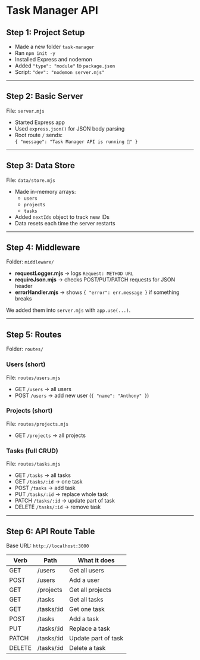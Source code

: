 # Task Manager API

## Step 1: Project Setup
- Made a new folder `task-manager`
- Ran `npm init -y`
- Installed Express and nodemon
- Added `"type": "module"` to `package.json`
- Script: `"dev": "nodemon server.mjs"`

---

## Step 2: Basic Server
File: `server.mjs`
- Started Express app
- Used `express.json()` for JSON body parsing
- Root route `/` sends:  
  `{ "message": "Task Manager API is running 🚀" }`

---

## Step 3: Data Store
File: `data/store.mjs`
- Made in-memory arrays:
  - `users`
  - `projects`
  - `tasks`
- Added `nextIds` object to track new IDs
- Data resets each time the server restarts

---

## Step 4: Middleware
Folder: `middleware/`

- **requestLogger.mjs** → logs `Request: METHOD URL`
- **requireJson.mjs** → checks POST/PUT/PATCH requests for JSON header
- **errorHandler.mjs** → shows `{ "error": err.message }` if something breaks

We added them into `server.mjs` with `app.use(...)`.

---

## Step 5: Routes
Folder: `routes/`

### Users (short)
File: `routes/users.mjs`
- GET `/users` → all users
- POST `/users` → add new user (`{ "name": "Anthony" }`)

### Projects (short)
File: `routes/projects.mjs`
- GET `/projects` → all projects

### Tasks (full CRUD)
File: `routes/tasks.mjs`
- GET `/tasks` → all tasks
- GET `/tasks/:id` → one task
- POST `/tasks` → add task
- PUT `/tasks/:id` → replace whole task
- PATCH `/tasks/:id` → update part of task
- DELETE `/tasks/:id` → remove task

---

## Step 6: API Route Table

Base URL: `http://localhost:3000`

| Verb  | Path        | What it does        |
|-------|-------------|---------------------|
| GET   | /users      | Get all users       |
| POST  | /users      | Add a user          |
| GET   | /projects   | Get all projects    |
| GET   | /tasks      | Get all tasks       |
| GET   | /tasks/:id  | Get one task        |
| POST  | /tasks      | Add a task          |
| PUT   | /tasks/:id  | Replace a task      |
| PATCH | /tasks/:id  | Update part of task |
| DELETE| /tasks/:id  | Delete a task       |
